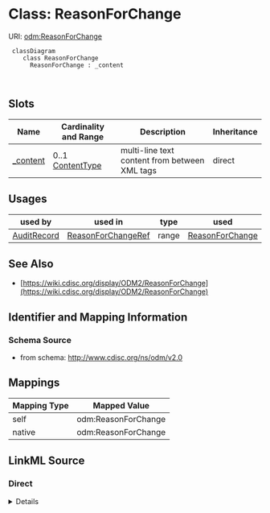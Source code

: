 # Class: ReasonForChange



URI: [odm:ReasonForChange](http://www.cdisc.org/ns/odm/v2.0/ReasonForChange)



```mermaid
 classDiagram
    class ReasonForChange
      ReasonForChange : _content
        
      
```




<!-- no inheritance hierarchy -->


## Slots

| Name | Cardinality and Range | Description | Inheritance |
| ---  | --- | --- | --- |
| [_content](_content.md) | 0..1 <br/> [ContentType](ContentType.md) | multi-line text content from between XML tags | direct |





## Usages

| used by | used in | type | used |
| ---  | --- | --- | --- |
| [AuditRecord](AuditRecord.md) | [ReasonForChangeRef](ReasonForChangeRef.md) | range | [ReasonForChange](ReasonForChange.md) |






## See Also

* [https://wiki.cdisc.org/display/ODM2/ReasonForChange](https://wiki.cdisc.org/display/ODM2/ReasonForChange)

## Identifier and Mapping Information







### Schema Source


* from schema: http://www.cdisc.org/ns/odm/v2.0





## Mappings

| Mapping Type | Mapped Value |
| ---  | ---  |
| self | odm:ReasonForChange |
| native | odm:ReasonForChange |





## LinkML Source

<!-- TODO: investigate https://stackoverflow.com/questions/37606292/how-to-create-tabbed-code-blocks-in-mkdocs-or-sphinx -->

### Direct

<details>
```yaml
name: ReasonForChange
from_schema: http://www.cdisc.org/ns/odm/v2.0
see_also:
- https://wiki.cdisc.org/display/ODM2/ReasonForChange
slots:
- _content
slot_usage:
  range:
    name: range
    id_prefixes:
    - text
class_uri: odm:ReasonForChange

```
</details>

### Induced

<details>
```yaml
name: ReasonForChange
from_schema: http://www.cdisc.org/ns/odm/v2.0
see_also:
- https://wiki.cdisc.org/display/ODM2/ReasonForChange
slot_usage:
  range:
    name: range
    id_prefixes:
    - text
attributes:
  name: _content
  description: multi-line text content from between XML tags
  from_schema: http://www.cdisc.org/ns/odm/v2.0
  rank: 1000
  alias: _content
  owner: ReasonForChange
  domain_of:
  - TranslatedText
  - CheckValue
  - Code
  - WorkflowEnd
  - UserName
  - Prefix
  - Suffix
  - FullName
  - GivenName
  - FamilyName
  - StreetName
  - HouseNumber
  - City
  - StateProv
  - Country
  - PostalCode
  - OtherText
  - Meaning
  - LegalReason
  - DateTimeStamp
  - ReasonForChange
  - SourceID
  - FlagValue
  - FlagType
  - Value
  range: _contentType
  inlined: true
class_uri: odm:ReasonForChange

```
</details>
